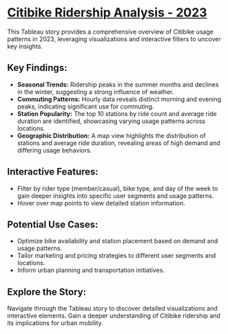 # [Citibike Ridership Analysis - 2023](https://public.tableau.com/app/profile/andrew.vick/viz/module_18_17247479263400/Citibike#1)

This Tableau story provides a comprehensive overview of Citibike usage patterns in 2023, leveraging visualizations and interactive filters to uncover key insights.

## Key Findings:

- **Seasonal Trends:** Ridership peaks in the summer months and declines in the winter, suggesting a strong influence of weather.
- **Commuting Patterns:** Hourly data reveals distinct morning and evening peaks, indicating significant use for commuting.
- **Station Popularity:** The top 10 stations by ride count and average ride duration are identified, showcasing varying usage patterns across locations.
- **Geographic Distribution:** A map view highlights the distribution of stations and average ride duration, revealing areas of high demand and differing usage behaviors.

## Interactive Features:

- Filter by rider type (member/casual), bike type, and day of the week to gain deeper insights into specific user segments and usage patterns.
- Hover over map points to view detailed station information.

## Potential Use Cases:

- Optimize bike availability and station placement based on demand and usage patterns.
- Tailor marketing and pricing strategies to different user segments and locations.
- Inform urban planning and transportation initiatives.

## Explore the Story:

Navigate through the Tableau story to discover detailed visualizations and interactive elements. Gain a deeper understanding of Citibike ridership and its implications for urban mobility.
